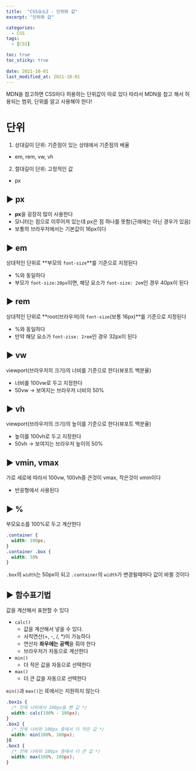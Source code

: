 ```yaml
---
title:  "CSS요소2 - 단위와 값"
excerpt: "단위와 값"

categories:
  - CSS
tags:
  - [CSS]

toc: true
toc_sticky: true
 
date: 2021-10-01
last_modified_at: 2021-10-01
---
```


MDN을 참고하면 CSS마다 허용하는 단위값이 따로 있다 따라서 MDN을 참고 해서 허용되는 범위, 단위를 알고 사용해야 한다!

# 단위
1. 상대길이 단위: 기준점이 있는 상태에서 기준점의 배율
  - em, rem, vw, vh
2. 절대길이 단위: 고정적인 값
  - px

## ▶️ px
- **px**을 굉장히 많이 사용한다
- 모니터는 점으로 이루어져 있는데 px은 점 하나를 뜻함(근래에는 아닌 경우가 있음)
- 보통의 브라우저에서는 기본값이 16px이다

## ▶️ em
상대적인 단위로 **부모의 `font-size`**를 기준으로 지정된다
- %와 동일하다
- 부모가 `font-size:20px`이면, 해당 요소가 `font-size: 2em`인 경우 40px이 된다

## ▶️ rem
상대적인 단위로 **root(브라우저)의 `font-size`(보통 16px)**를 기준으로 지정된다
- %와 동일하다
- 만약 해당 요소가 `font-zise: 2rem`인 경우 32px이 된다

## ▶️ vw
viewport(브라우저의 크기)의 너비를 기준으로 한다(뷰포트 백분율)
- 너비를 100vw로 두고 지정한다
- 50vw → 보여지는 브라우저 너비의 50%

## ▶️ vh
viewport(브라우저의 크기)의 높이를 기준으로 한다(뷰포트 백분율)
- 높이를 100vh로 두고 지정한다
- 50vh → 보여지는 브라우저 높이의 50%

## ▶️ vmin, vmax
가로 세로에 따라서 100vw, 100vh중 큰것이 vmax, 작은것이 vmin이다
- 반응형에서 사용된다

## ▶️ %
부모요소를 100%로 두고 계산한다
```css
.container {
  width: 100px;
}
.container .box {
  width: 50%
}
```
`.box`의 `width`는 50px이 되고 `.container`의 `width`가 변경될때마다 값이 바뀔 것이다

## ▶️ 함수표기법
값을 계산해서 표현할 수 있다

- `calc()`
  - 값을 계산해서 넣을 수 있다.
  - 사칙연산(+, -, /, *)이 가능하다
  - 연산자 **좌우에는 공백**을 줘야 한다
  - 브라우저가 자동으로 계산한다
- `min()`
  - 더 작은 값을 자동으로 선택한다
- `max()`
  - 더 큰 값을 자동으로 선택한다

`min()`과 `max()`는 IE에서는 지원하지 않는다

```css
.box1s {
  /* 전체 너비에서 100px을 뺀 값 */
  width: calc(100% - 100px);
}
.box2 {
  /* 전체 너비와 100px 중에서 더 작은 값 */
  width: min(100%, 100px);
}ß
.box3 {
  /* 전체 너비와 100px 중에서 더 큰 값 */
  width: max(100%, 100px);
}
```

